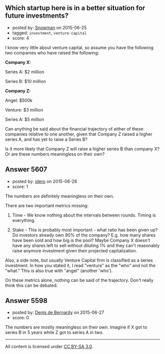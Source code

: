 ## Which startup here is in a better situation for future investments?

- posted by: [Snowman](https://stackexchange.com/users/208458/snowman) on 2015-06-25
- tagged: `investment`, `venture-capital`
- score: 4

I know very little about venture capital, so assume you have the following two companies who have raised the following:


**Company X:**

Series A: $2 million

Series B: $10 million

**Company Z:**

Angel: $500k

Venture: $3 million

Series A: $5 million


Can anything be said about the financial trajectory of either of these companies relative to one another, given that Company Z raised a higher series A, and has yet to raise a Series B?

Is it more likely that Company Z will raise a higher series B than company X? Or are these numbers meaningless on their own?


## Answer 5607

- posted by: [jdero](https://stackexchange.com/users/1972448/jdero) on 2015-06-28
- score: 1

The numbers are definitely meaningless on their own.

There are two important metrics missing:

1. Time - We know nothing about the intervals between rounds. Timing is everything.

2. Stake - This is probably most important - what ratio has been given up? Do investors already own 90% of the company? E.g. how many shares have been sold and how big is the pool? Maybe Company X doesn't have any shares left to sell without diluting 1% and they can't reasonably raise anymore investment given their projected capitalization.

Also, a side note, but usually Venture Capital firm is classified as a series investment. In how you stated it, I read "venture" as the "who" and not the "what." This is also true with "angel" (another 'who').

On these metrics alone, nothing can be said of the trajectory. Don't really think this can be debated.  


## Answer 5598

- posted by: [Denis de Bernardy](https://stackexchange.com/users/182468/denis-de-bernardy) on 2015-06-27
- score: 0

The numbers are mostly meaningless on their own. Imagine if X got to series B in 5 years while Z got to series A in two.



---

All content is licensed under [CC BY-SA 3.0](https://creativecommons.org/licenses/by-sa/3.0/).
